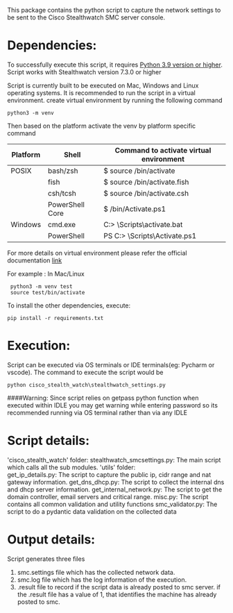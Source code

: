 This package contains the python script to capture the network settings to be sent to the 
Cisco Stealthwatch SMC server console.

# Dependencies:
To successfully execute this script, it requires [Python 3.9 version or higher](https://www.python.org/downloads/release/python-390/).
Script works with Stealthwatch version 7.3.0 or higher

Script is currently built to be executed on Mac, Windows and Linux operating systems.
It is recommended to run the script in a virtual environment. create virtual environment by running the following command
```
python3 -m venv 
```
Then based on the platform activate the venv by platform specific  command

| Platform      | Shell             | Command to activate virtual environment |
| ------------- | --------------  | --------------------------------------- |
| POSIX         | bash/zsh        |  $ source <venv>/bin/activate           |
|               | fish            |  $ source <venv>/bin/activate.fish      |
|               | csh/tcsh        |  $ source <venv>/bin/activate.csh       |
|               | PowerShell Core |  $ <venv>/bin/Activate.ps1              |
| Windows       | cmd.exe         |  C:\> <venv>\Scripts\activate.bat       |
|               | PowerShell      |  PS C:\> <venv>\Scripts\Activate.ps1    |

For more details on virtual environment please refer the official documentation [link](https://docs.python.org/3/library/venv.html)

For example :
In Mac/Linux
```
 python3 -m venv test
 source test/bin/activate
```
To install the other dependencies, execute:
```
pip install -r requirements.txt
```
# Execution:

Script can be executed via OS terminals or IDE terminals(eg: Pycharm or vscode). 
The command to execute the script would be
```
python cisco_stealth_watch\stealthwatch_settings.py
```
####Warning: 
Since script relies on getpass python function when executed within IDLE you may get warning while entering 
password so its recommended running via OS terminal rather than via any IDLE



# Script details:

'cisco_stealth_watch' folder:
    stealthwatch_smcsettings.py: The main script which calls all the sub modules.
    'utils' folder:    
        get_ip_details.py: The script to capture the public ip, cidr range and nat gateway information.
        get_dns_dhcp.py: The script to collect the internal dns and dhcp server information.
        get_internal_network.py: The script to get the domain controller, email servers and critical range.
        misc.py: The script contains all common validation and utility functions
        smc_validator.py: The script to do a pydantic data validation on the collected data

# Output details:

Script generates three files
1. smc.settings file which has the collected network data.
2. smc.log file which has the log information of the execution.
3. .result file to record if the script data is already posted to smc server.
    if the .result file has a value of 1, that identifies the machine has already posted to smc.